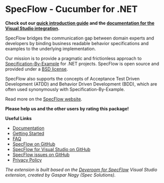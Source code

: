 # SpecFlow - Cucumber for .NET

**Check out our [quick introduction guide](http://www.specflow.org/getting-started/) and the [documentation for the Visual Studio integration](http://specflow.org/documentation/Visual-Studio-Integration/).**

SpecFlow bridges the communication gap between domain experts and developers by binding business readable behavior specifications and examples to the underlying implementation.

Our mission is to provide a pragmatic and frictionless approach to [Specification-By-Example](https://www.specificationbyexample.com/) for .NET projects. SpecFlow is open source and provided under a [BSD license](https://go.specflow.org/license).

SpecFlow also supports the concepts of Acceptance Test Driven Development (ATDD) and Behavior Driven Development (BDD), which are often used synonymously with Specification-By-Example.

Read more on the [SpecFlow website](https://www.specflow.org).

**Please help us and the other users by rating this package!**

**Useful Links**

* [Documentation](https://specflow.org/documentation/)
* [Getting Started](https://specflow.org/getting-started/)
* [FAQ](https://specflow.org/documentation/FAQ/)
* [SpecFlow on GitHub](https://github.com/SpecFlowOSS/SpecFlow)
* [SpecFlow for Visual Studio on GitHub](https://github.com/SpecFlowOSS/SpecFlow.VS)
* [SpecFlow issues on GitHub](https://github.com/SpecFlowOSS/SpecFlow/issues)
* [Privacy Policy](https://specflow.org/privacy-policy/)

*The extension is built based on the [Deveroom for SpecFlow](https://github.com/specsolutions/deveroom-visualstudio) Visual Studio extension, created by Gaspar Nagy (Spec Solutions).*